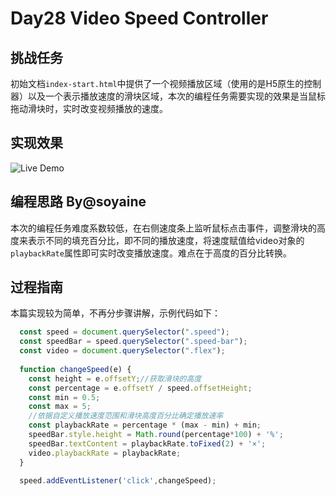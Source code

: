# Day28 Video Speed Controller

## 挑战任务
初始文档`index-start.html`中提供了一个视频播放区域（使用的是H5原生的控制器）以及一个表示播放速度的滑块区域，本次的编程任务需要实现的效果是当鼠标拖动滑块时，实时改变视频播放的速度。

## 实现效果
![Live Demo](http://htmlpreview.github.io/?https://github.com/Observer-L/JavaScript30/blob/master/28%20-%20Video%20Speed%20Controller/index.html)

## 编程思路  By@soyaine
本次的编程任务难度系数较低，在右侧速度条上监听鼠标点击事件，调整滑块的高度来表示不同的填充百分比，即不同的播放速度，将速度赋值给video对象的`playbackRate`属性即可实时改变播放速度。难点在于高度的百分比转换。

## 过程指南   
本篇实现较为简单，不再分步骤讲解，示例代码如下：
```js
  const speed = document.querySelector(".speed");
  const speedBar = speed.querySelector(".speed-bar");
  const video = document.querySelector(".flex");
  
  function changeSpeed(e) {
    const height = e.offsetY;//获取滑块的高度
    const percentage = e.offsetY / speed.offsetHeight;
    const min = 0.5;
    const max = 5;
    //依据自定义播放速度范围和滑块高度百分比确定播放速率
    const playbackRate = percentage * (max - min) + min; 
    speedBar.style.height = Math.round(percentage*100) + '%';
    speedBar.textContent = playbackRate.toFixed(2) + '×';
    video.playbackRate = playbackRate;
  }

  speed.addEventListener('click',changeSpeed);
```
